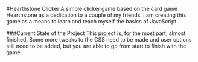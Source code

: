 #Hearthstone Clicker
A simple clicker game based on the card game Hearthstone as a dedication to a couple of my friends. I am creating this game as a means to learn and teach myself the basics of JavaScript.

###Current State of the Project
This project is, for the most part, almost finished. Some more tweaks to the CSS need to be made and user options still need to be added, but you are able to go from start to finish with the game.
